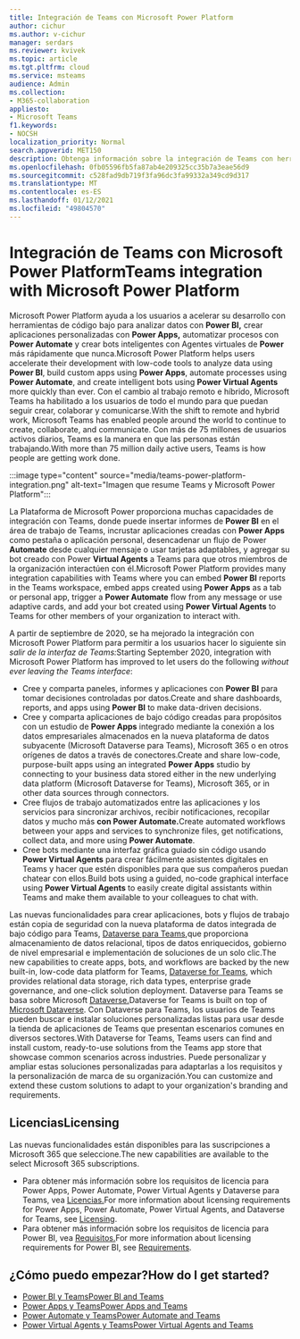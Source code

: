 ```yaml
---
title: Integración de Teams con Microsoft Power Platform
author: cichur
ms.author: v-cichur
manager: serdars
ms.reviewer: kvivek
ms.topic: article
ms.tgt.pltfrm: cloud
ms.service: msteams
audience: Admin
ms.collection:
- M365-collaboration
appliesto:
- Microsoft Teams
f1.keywords:
- NOCSH
localization_priority: Normal
search.appverid: MET150
description: Obtenga información sobre la integración de Teams con herramientas de la plataforma Power Platform de Microsoft, como Power BI, Power Apps, Power Automate y Power Virtual Agents.
ms.openlocfilehash: 0fb05596fb5fa87ab4e209325cc35b7a3eae56d9
ms.sourcegitcommit: c528fad9db719f3fa96dc3fa99332a349cd9d317
ms.translationtype: MT
ms.contentlocale: es-ES
ms.lasthandoff: 01/12/2021
ms.locfileid: "49804570"
---
```

# <a name="teams-integration-with-microsoft-power-platform"></a><span data-ttu-id="b0ee1-103">Integración de Teams con Microsoft Power Platform</span><span class="sxs-lookup"><span data-stu-id="b0ee1-103">Teams integration with Microsoft Power Platform</span></span>

<span data-ttu-id="b0ee1-104">Microsoft Power Platform ayuda a los usuarios a acelerar su desarrollo con herramientas de código bajo para analizar datos con **Power BI,** crear aplicaciones personalizadas con **Power Apps,** automatizar procesos con **Power Automate** y crear bots inteligentes con Agentes virtuales de **Power** más rápidamente que nunca.</span><span class="sxs-lookup"><span data-stu-id="b0ee1-104">Microsoft Power Platform helps users accelerate their development with low-code tools to analyze data using **Power BI**, build custom apps using **Power Apps**, automate processes using **Power Automate**, and create intelligent bots using **Power Virtual Agents** more quickly than ever.</span></span> <span data-ttu-id="b0ee1-105">Con el cambio al trabajo remoto e híbrido, Microsoft Teams ha habilitado a los usuarios de todo el mundo para que puedan seguir crear, colaborar y comunicarse.</span><span class="sxs-lookup"><span data-stu-id="b0ee1-105">With the shift to remote and hybrid work, Microsoft Teams has enabled people around the world to continue to create, collaborate, and communicate.</span></span> <span data-ttu-id="b0ee1-106">Con más de 75 millones de usuarios activos diarios, Teams es la manera en que las personas están trabajando.</span><span class="sxs-lookup"><span data-stu-id="b0ee1-106">With more than 75 million daily active users, Teams is how people are getting work done.</span></span>

:::image type="content" source="media/teams-power-platform-integration.png" alt-text="Imagen que resume Teams y Microsoft Power Platform":::

<span data-ttu-id="b0ee1-108">La Plataforma de Microsoft Power proporciona muchas capacidades de integración con Teams, donde puede insertar informes de **Power BI** en el área de trabajo de Teams, incrustar aplicaciones creadas con **Power Apps** como pestaña o aplicación personal, desencadenar un flujo de Power **Automate** desde cualquier mensaje o usar tarjetas adaptables, y agregar su bot creado con Power **Virtual Agents** a Teams para que otros miembros de la organización interactúen con él.</span><span class="sxs-lookup"><span data-stu-id="b0ee1-108">Microsoft Power Platform provides many integration capabilities with Teams where you can embed **Power BI** reports in the Teams workspace, embed apps created using **Power Apps** as a tab or personal app, trigger a **Power Automate** flow from any message or use adaptive cards, and add your bot created using **Power Virtual Agents** to Teams for other members of your organization to interact with.</span></span>

<span data-ttu-id="b0ee1-109">A partir de septiembre de 2020, se ha mejorado la integración con Microsoft Power Platform para permitir a los usuarios hacer lo siguiente sin *salir de la interfaz de Teams:*</span><span class="sxs-lookup"><span data-stu-id="b0ee1-109">Starting September 2020, integration with Microsoft Power Platform has improved to let users do the following *without ever leaving the Teams interface*:</span></span>

- <span data-ttu-id="b0ee1-110">Cree y comparta paneles, informes y aplicaciones con **Power BI** para tomar decisiones controladas por datos.</span><span class="sxs-lookup"><span data-stu-id="b0ee1-110">Create and share dashboards, reports, and apps using **Power BI** to make data-driven decisions.</span></span>
- <span data-ttu-id="b0ee1-111">Cree y comparta aplicaciones de bajo código creadas para propósitos con un estudio de **Power Apps** integrado mediante la conexión a los datos empresariales almacenados en la nueva plataforma de datos subyacente (Microsoft Dataverse para Teams), Microsoft 365 o en otros orígenes de datos a través de conectores.</span><span class="sxs-lookup"><span data-stu-id="b0ee1-111">Create and share low-code, purpose-built apps using an integrated **Power Apps** studio by connecting to your business data stored either in the new underlying data platform (Microsoft Dataverse for Teams), Microsoft 365, or in other data sources through connectors.</span></span>
- <span data-ttu-id="b0ee1-112">Cree flujos de trabajo automatizados entre las aplicaciones y los servicios para sincronizar archivos, recibir notificaciones, recopilar datos y mucho más **con Power Automate.**</span><span class="sxs-lookup"><span data-stu-id="b0ee1-112">Create automated workflows between your apps and services to synchronize files, get notifications, collect data, and more using **Power Automate**.</span></span>
- <span data-ttu-id="b0ee1-113">Cree bots mediante una interfaz gráfica guiado sin código usando **Power Virtual Agents** para crear fácilmente asistentes digitales en Teams y hacer que estén disponibles para que sus compañeros puedan chatear con ellos.</span><span class="sxs-lookup"><span data-stu-id="b0ee1-113">Build bots using a guided, no-code graphical interface using **Power Virtual Agents** to easily create digital assistants within Teams and make them available to your colleagues to chat with.</span></span>

<span data-ttu-id="b0ee1-114">Las nuevas funcionalidades para crear aplicaciones, bots y flujos de trabajo están copia de seguridad con la nueva plataforma de datos integrada de bajo código para Teams, [Dataverse para Teams,](https://go.microsoft.com/fwlink/?linkid=2143541)que proporciona almacenamiento de datos relacional, tipos de datos enriquecidos, gobierno de nivel empresarial e implementación de soluciones de un solo clic.</span><span class="sxs-lookup"><span data-stu-id="b0ee1-114">The new capabilities to create apps, bots, and workflows are backed by the new built-in, low-code data platform for Teams, [Dataverse for Teams](https://go.microsoft.com/fwlink/?linkid=2143541), which provides relational data storage, rich data types, enterprise grade governance, and one-click solution deployment.</span></span> <span data-ttu-id="b0ee1-115">Dataverse para Teams se basa sobre Microsoft [Dataverse.](https://docs.microsoft.com/powerapps/maker/common-data-service/data-platform-intro)</span><span class="sxs-lookup"><span data-stu-id="b0ee1-115">Dataverse for Teams is built on top of [Microsoft Dataverse](https://docs.microsoft.com/powerapps/maker/common-data-service/data-platform-intro).</span></span> <span data-ttu-id="b0ee1-116">Con Dataverse para Teams, los usuarios de Teams pueden buscar e instalar soluciones personalizadas listas para usar desde la tienda de aplicaciones de Teams que presentan escenarios comunes en diversos sectores.</span><span class="sxs-lookup"><span data-stu-id="b0ee1-116">With Dataverse for Teams, Teams users can find and install custom, ready-to-use solutions from the Teams app store that showcase common scenarios across industries.</span></span> <span data-ttu-id="b0ee1-117">Puede personalizar y ampliar estas soluciones personalizadas para adaptarlas a los requisitos y la personalización de marca de su organización.</span><span class="sxs-lookup"><span data-stu-id="b0ee1-117">You can customize and extend these custom solutions to adapt to your organization's branding and requirements.</span></span>

## <a name="licensing"></a><span data-ttu-id="b0ee1-118">Licencias</span><span class="sxs-lookup"><span data-stu-id="b0ee1-118">Licensing</span></span>

<span data-ttu-id="b0ee1-119">Las nuevas funcionalidades están disponibles para las suscripciones a Microsoft 365 que seleccione.</span><span class="sxs-lookup"><span data-stu-id="b0ee1-119">The new capabilities are available to the select Microsoft 365 subscriptions.</span></span>

- <span data-ttu-id="b0ee1-120">Para obtener más información sobre los requisitos de licencia para Power Apps, Power Automate, Power Virtual Agents y Dataverse para Teams, vea [Licencias.](https://go.microsoft.com/fwlink/?linkid=2143647)</span><span class="sxs-lookup"><span data-stu-id="b0ee1-120">For more information about licensing requirements for Power Apps, Power Automate, Power Virtual Agents, and Dataverse for Teams, see [Licensing](https://go.microsoft.com/fwlink/?linkid=2143647).</span></span>
- <span data-ttu-id="b0ee1-121">Para obtener más información sobre los requisitos de licencia para Power BI, vea [Requisitos.](https://go.microsoft.com/fwlink/?linkid=2143490)</span><span class="sxs-lookup"><span data-stu-id="b0ee1-121">For more information about licensing requirements for Power BI, see [Requirements](https://go.microsoft.com/fwlink/?linkid=2143490).</span></span>
 
## <a name="how-do-i-get-started"></a><span data-ttu-id="b0ee1-122">¿Cómo puedo empezar?</span><span class="sxs-lookup"><span data-stu-id="b0ee1-122">How do I get started?</span></span>

- [<span data-ttu-id="b0ee1-123">Power BI y Teams</span><span class="sxs-lookup"><span data-stu-id="b0ee1-123">Power BI and Teams</span></span>](https://aka.ms/pbi-teams-docs)
- [<span data-ttu-id="b0ee1-124">Power Apps y Teams</span><span class="sxs-lookup"><span data-stu-id="b0ee1-124">Power Apps and Teams</span></span>](https://aka.ms/pa-teams-docs)
- [<span data-ttu-id="b0ee1-125">Power Automate y Teams</span><span class="sxs-lookup"><span data-stu-id="b0ee1-125">Power Automate and Teams</span></span>](https://aka.ms/pauto-teams-docs)
- [<span data-ttu-id="b0ee1-126">Power Virtual Agents y Teams</span><span class="sxs-lookup"><span data-stu-id="b0ee1-126">Power Virtual Agents and Teams</span></span>](https://aka.ms/pva-teams-docs)
